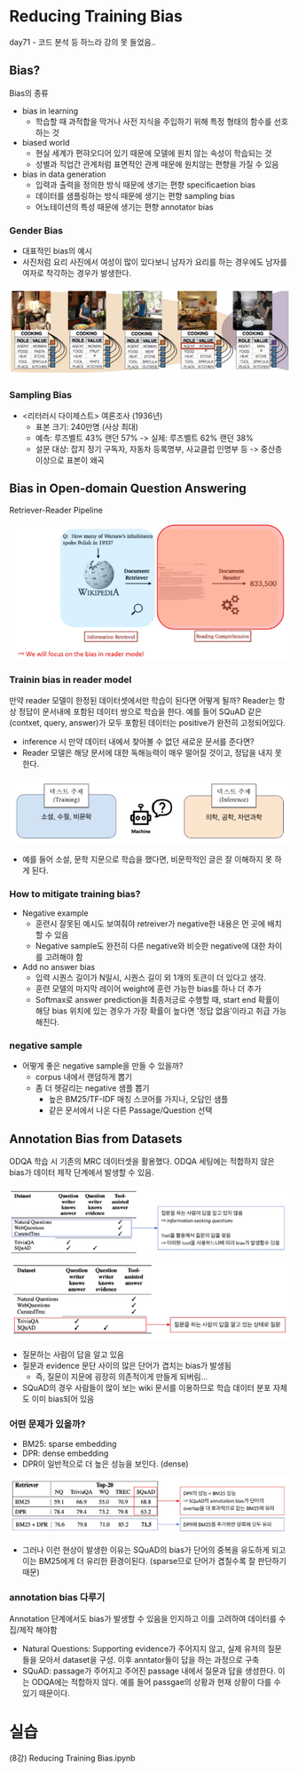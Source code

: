 # Reducing Training Bias

day71 - 코드 분석 등 하느라 강의 못 들었음..

## Bias?

Bias의 종류

- bias in learning
  - 학습할 때 과적합을 막거나 사전 지식을 주입하기 위해 특정 형태의 함수를 선호하는 것
- biased world
  - 현실 세계가 편햐오디어 있기 때문에 모델에 원치 않는 속성이 학습되는 것
  - 성별과 직업간 관계처럼 표면적인 관계 때문에 원치않는 편향을 가질 수 있음
- bias in data generation
  - 입력과 출력을 정의한 방식 때문에 생기는 편향 specificaetion bias
  - 데이터를 샘플링하는 방식 때문에 생기는 편향 sampling bias
  - 어노테이션의 특성 때문에 생기는 편향 annotator bias

### Gender Bias

- 대표적인 bias의 예시
- 사진처럼 요리 사진에서 여성이 많이 있다보니 남자가 요리를 하는 경우에도 남자를 여자로 착각하는 경우가 발생한다.

![](001.png)

### Sampling Bias

- <리터러시 다이제스트> 여론조사 (1936년)
  - 표본 크기: 240만명 (사상 최대)
  - 예측: 루즈벨트 43% 랜던 57% -> 실제: 루즈벨트 62% 랜던 38%
  - 설문 대상: 잡지 정기 구독자, 자동차 등록명부, 사교클럽 인명부 등 -> 중산층 이상으로 표본이 왜곡

## Bias in Open-domain Question Answering

Retriever-Reader Pipeline

![](002.png)

### Trainin bias in reader model

만약 reader 모델이 한정된 데이터셋에서만 학습이 된다면 어떻게 될까? Reader는 항상 정답이 문서내에 포함된 데이터 쌍으로 학습을 한다. 예를 들어 SQuAD 같은 (contxet, query, answer)가 모두 포함된 데이터는 positive가 완전히 고정되어있다.

- inference 시 만약 데이터 내에서 찾아볼 수 없던 새로운 문서를 준다면?
- Reader 모델은 해당 문서에 대한 독해능력이 매우 떨어질 것이고, 정답을 내지 못 한다.

![](003.png)

- 예를 들어 소설, 문학 지문으로 학습을 했다면, 비문학적인 글은 잘 이해하지 못 하게 된다.

### How to mitigate training bias?

- Negative example
  - 훈련시 잘못된 예시도 보여줘야 retreiver가 negative한 내용은 먼 곳에 배치할 수 있음
  - Negative sample도 완전히 다른 negative와 비슷한 negative에 대한 차이를 고려해야 함
- Add no answer bias
  - 입력 시퀀스 길이가 N일시, 시퀀스 길이 외 1개의 토큰이 더 있다고 생각.
  - 훈련 모델의 마지막 레이어 weight에 훈련 가능한 bias를 하나 더 추가
  - Softmax로 answer prediction을 최종저긍로 수행할 때, start end 확률이 해당 bias 위치에 있는 경우가 가장 확률이 높다면 '정답 없음'이라고 취급 가능해진다.

### negative sample

- 어떻게 좋은 negative sample을 만들 수 있을까?
  - corpus 내에서 랜덤하게 뽑기
  - 좀 더 헷갈리는 negative 샘플 뽑기
    - 높은 BM25/TF-IDF 매칭 스코어를 가지나, 오답인 샘플
    - 같은 문서에서 나온 다른 Passage/Question 선택

## Annotation Bias from Datasets

ODQA 학습 시 기존의 MRC 데이터셋을 활용했다. ODQA 세팅에는 적합하지 않은 bias가 데이터 제작 단계에서 발생할 수 있음.

![](004.png)
![](005.png)

- 질문하는 사람이 답을 알고 있음
- 질문과 evidence 문단 사이의 많은 단어가 겹치는 bias가 발생됨
  - 즉, 질문이 지문에 굉장히 의존적이게 만들게 되버림...
- SQuAD의 경우 사람들이 많이 보는 wiki 문서를 이용하므로 학습 데이터 분포 자체도 이미 bias되어 있음

### 어떤 문제가 있을까?

- BM25: sparse embedding
- DPR: dense embedding
- DPR이 일반적으로 더 높은 성능을 보인다. (dense)

![](006.png)

- 그러나 이런 현상이 발생한 이유는 SQuAD의 bias가 단어의 중복을 유도하게 되고 이는 BM25에게 더 유리한 환경이된다. (sparse므로 단어가 겹칠수록 잘 판단하기 때문)

### annotation bias 다루기

Annotation 단계에서도 bias가 발생할 수 있음을 인지하고 이를 고려하여 데이터를 수집/제작 해야함

- Natural Questions: Supporting evidence가 주어지지 않고, 실제 유저의 질문들을 모아서 dataset을 구성. 이후 anntator들이 답을 하는 과정으로 구축
- SQuAD: passage가 주어지고 주어진 passage 내에서 질문과 답을 생성한다. 이는 ODQA에는 적합하지 않다. 예를 들어 passgae의 상황과 현재 상황이 다를 수 있기 때문이다.

# 실습

(8강) Reducing Training Bias.ipynb
